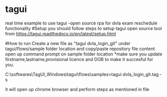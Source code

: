 # tagui
real time example to use tagui -open source rpa for dvla exam reschedule functionality
#Setup
you should follow steps to setup tagui open source tool from https://tagui.readthedocs.io/en/latest/setup.html

#How to run
Create a new file as "tagui dvla_login_git" under tagui/flows/sample folder location and copy/paste repository file content
open up command prompt on sample folder location
*make sure you update firstname,lastname,provisional licence and DOB to make it succesful for you.

C:\softwares\TagUI_Windows\tagui\flows\samples>tagui dvla_login_git.tag -s

it will open up chrome browser and perform steps as mentioned in file
